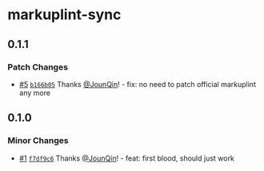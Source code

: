 # markuplint-sync

## 0.1.1

### Patch Changes

- [#5](https://github.com/rx-ts/markuplint-sync/pull/5) [`b166b05`](https://github.com/rx-ts/markuplint-sync/commit/b166b0564c14649a8c39462ce69f2ffd36e5c52b) Thanks [@JounQin](https://github.com/JounQin)! - fix: no need to patch official markuplint any more

## 0.1.0

### Minor Changes

- [#1](https://github.com/rx-ts/markuplint-sync/pull/1) [`f7df9c6`](https://github.com/rx-ts/markuplint-sync/commit/f7df9c693c2511255f8421c214315be23ad1ce0b) Thanks [@JounQin](https://github.com/JounQin)! - feat: first blood, should just work
